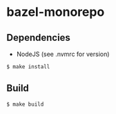 # bazel-monorepo
## Dependencies
* NodeJS (see .nvmrc for version)
```bash
$ make install
```

## Build
```bash
$ make build
```